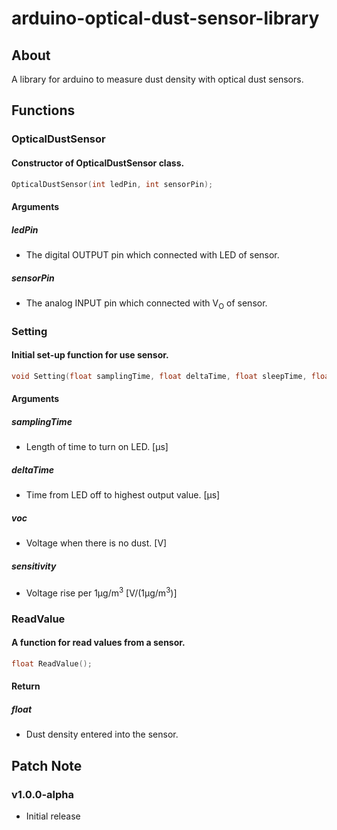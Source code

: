 # arduino-optical-dust-sensor-library

## About

A library for arduino to measure dust density with optical dust sensors.

## Functions

### OpticalDustSensor

#### Constructor of OpticalDustSensor class.

```cpp
OpticalDustSensor(int ledPin, int sensorPin);
```

####  Arguments

##### ledPin

- The digital OUTPUT pin which connected with LED of sensor.

##### sensorPin

- The analog INPUT pin which connected with V<sub>O</sub> of sensor.

### Setting

#### Initial set-up function for use sensor.

```cpp
void Setting(float samplingTime, float deltaTime, float sleepTime, float voc, float sensitivity);
```

####  Arguments

##### samplingTime

- Length of time to turn on LED. [μs]

##### deltaTime

- Time from LED off to highest output value. [μs]

##### voc

- Voltage when there is no dust. [V]

##### sensitivity

- Voltage rise per 1μg/m<sup>3</sup> [V/(1μg/m<sup>3</sup>)]

### ReadValue

#### A function for read values from a sensor.

```cpp
float ReadValue();
```

####  Return

##### float

- Dust density entered into the sensor.

## Patch Note

### v1.0.0-alpha

- Initial release
